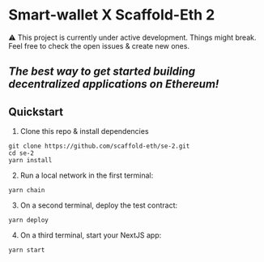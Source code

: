 # Smart-wallet X Scaffold-Eth 2

⚠️ This project is currently under active development. Things might break. Feel free to check the open issues & create new ones.

*The best way to get started building decentralized applications on Ethereum!*
---

## Quickstart

1. Clone this repo & install dependencies

```
git clone https://github.com/scaffold-eth/se-2.git
cd se-2
yarn install
```

2. Run a local network in the first terminal:

```
yarn chain
```

3. On a second terminal, deploy the test contract:

```
yarn deploy
```

4. On a third terminal, start your NextJS app:

```
yarn start
```

